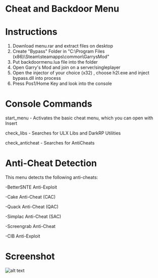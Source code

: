 # Cheat and Backdoor Menu

# Instructions

1. Download menu.rar and extract files on desktop
2. Create "Bypass" Folder in "C:\Program Files (x86)\Steam\steamapps\common\GarrysMod"
3. Put backdoormenu.lua file into the folder
4. Open Garry's Mod and join on a server/singleplayer
5. Open the injector of your choice (x32) , choose h2l.exe and inject bypass.dll into process
6. Press Pos1/Home Key and look into the console

# Console Commands

start_menu - Activates the basic cheat menu, which you can open with Insert

check_libs - Searches for ULX Libs and DarkRP Utilities

check_anticheat - Searches for AntiCheats

# Anti-Cheat Detection

This menu detects the following anti-cheats:

-BetterSNTE Anti-Exploit

-Cake Anti-Cheat (CAC)

-Quack Anti-Cheat (QAC)

-Simplac Anti-Cheat (SAC)

-Screengrab Anti-Cheat

-CIB Anti-Exploit

# Screenshot

![alt text](https://i.imgur.com/34w8Kqb.png)

